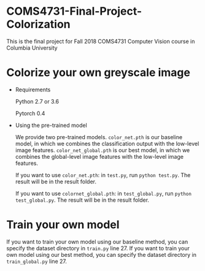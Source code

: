 # COMS4731-Final-Project-Colorization
This is the final project for Fall 2018 COMS4731 Computer Vision course in Columbia University
# Colorize your own greyscale image
* Requirements

  Python 2.7 or 3.6
  
  Pytorch 0.4

* Using the pre-trained model

  We provide two pre-trained models. `color_net.pth` is our baseline model, in which we combines the classification output with the low-level image features. `color_net_global.pth` is our best model, in which we combines the global-level image features with the low-level image features. 
  
  If you want to use `color_net.pth`: in `test.py`, run `python test.py`. The result will be in the result folder.
  
  If you want to use `colornet_global.pth`: in `test_global.py`, run `python test_global.py`. The result will be in the result folder.
  
# Train your own model
If you want to train your own model using our baseline method, you can specify the dataset directory in `train.py` line 27. If you want to train your own model using our best method, you can specify the dataset directory in `train_global.py` line 27. 
